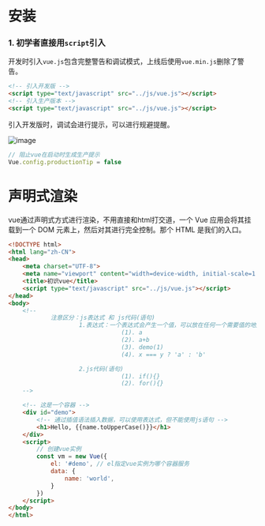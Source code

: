 # 安装

### 1. 初学者直接用`script`引入

开发时引入`vue.js`包含完整警告和调试模式，上线后使用`vue.min.js`删除了警告。

```html
<!-- 引入开发版 -->
<script type="text/javascript" src="../js/vue.js"></script>
<!-- 引入生产版本 -->
<script type="text/javascript" src="../js/vue.js"></script>
```

引入开发版时，调试会进行提示，可以进行规避提醒。

![image](/Users/kx/workspace/Notes/前端/images/WechatIMG149.jpg)

```js
// 阻止vue在启动时生成生产提示
Vue.config.productionTip = false
```

# 声明式渲染

vue通过声明式方式进行渲染，不用直接和html打交道，一个 Vue 应用会将其挂载到一个 DOM 元素上，然后对其进行完全控制。那个 HTML 是我们的入口。

```html
<!DOCTYPE html>
<html lang="zh-CN">
<head>
    <meta charset="UTF-8">
    <meta name="viewport" content="width=device-width, initial-scale=1.0">
    <title>初识vue</title>
    <script type="text/javascript" src="../js/vue.js"></script>
</head>
<body>
    <!-- 
            注意区分：js表达式 和 js代码(语句)
                    1.表达式：一个表达式会产生一个值，可以放在任何一个需要值的地方：
                                (1). a
                                (2). a+b
                                (3). demo(1)
                                (4). x === y ? 'a' : 'b'

                    2.js代码(语句)
                                (1). if(){}
                                (2). for(){}
    -->

    <!-- 这是一个容器 -->
    <div id="demo">
        <!-- 通过插值语法插入数据，可以使用表达式，但不能使用js语句 -->
        <h1>Hello, {{name.toUpperCase()}}</h1>
    </div>
    <script>
        // 创建vue实例
        const vm = new Vue({
            el: '#demo', // el指定vue实例为哪个容器服务
            data: {
                name: 'world',
            }
        })
    </script>
</body>
</html>
```

# 
